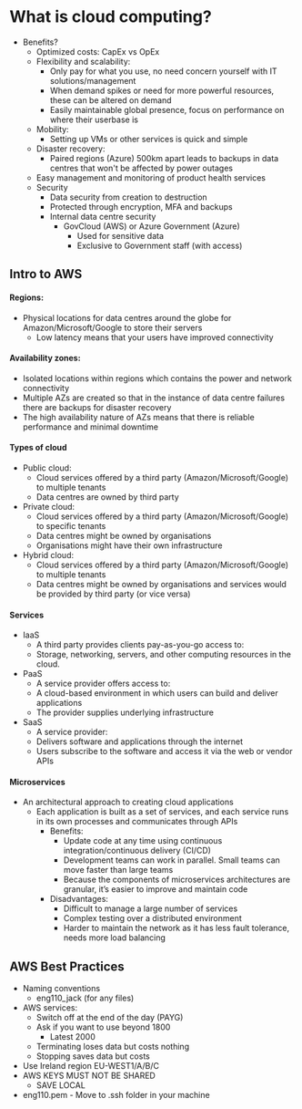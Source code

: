 # What is cloud computing?

- Benefits?
  - Optimized costs: CapEx vs OpEx
  - Flexibility and scalability:
    - Only pay for what you use, no need concern yourself with IT solutions/management
    - When demand spikes or need for more powerful resources, these can be altered on demand
    - Easily maintainable global presence, focus on performance on where their userbase is
  - Mobility:
    - Setting up VMs or other services is quick and simple
  - Disaster recovery:
    - Paired regions (Azure) 500km apart leads to backups in data centres that won't be affected by power outages
  - Easy management and monitoring of product health services
  - Security
    - Data security from creation to destruction
    - Protected through encryption, MFA and backups
    - Internal data centre security
      - GovCloud (AWS) or Azure Government (Azure)
        - Used for sensitive data
        - Exclusive to Government staff (with access)

## Intro to AWS

#### Regions:
  - Physical locations for data centres around the globe for Amazon/Microsoft/Google to store their servers 
    - Low latency means that your users have improved connectivity
#### Availability zones:
  - Isolated locations within regions which contains the power and network connectivity
  - Multiple AZs are created so that in the instance of data centre failures there are backups for disaster recovery
  - The high availability nature of AZs means that there is reliable performance and minimal downtime
#### Types of cloud
  - Public cloud:
    - Cloud services offered by a third party (Amazon/Microsoft/Google) to multiple tenants
    - Data centres are owned by third party
  - Private cloud:
    - Cloud services offered by a third party (Amazon/Microsoft/Google) to specific tenants
    - Data centres might be owned by organisations
    - Organisations might have their own infrastructure
  - Hybrid cloud:
    - Cloud services offered by a third party (Amazon/Microsoft/Google) to multiple tenants
    - Data centres might be owned by organisations and services would be provided by third party (or vice versa)
#### Services
  - IaaS
    - A third party provides clients pay-as-you-go access to:
    - Storage, networking, servers, and other computing resources in the cloud.
  - PaaS
    - A service provider offers access to:
    - A cloud-based environment in which users can build and deliver applications
    - The provider supplies underlying infrastructure
  - SaaS
    - A service provider:
    - Delivers software and applications through the internet
    - Users subscribe to the software and access it via the web or vendor APIs
#### Microservices
  - An architectural approach to creating cloud applications
    - Each application is built as a set of services, and each service runs in its own processes and communicates through APIs
      - Benefits:
        - Update code at any time using continuous integration/continuous delivery (CI/CD)
        - Development teams can work in parallel. Small teams can move faster than large teams
        - Because the components of microservices architectures are granular, it’s easier to improve and maintain code
      - Disadvantages:
        - Difficult to manage a large number of services
        - Complex testing over a distributed environment
        - Harder to maintain the network as it has less fault tolerance, needs more load balancing

## AWS Best Practices

- Naming conventions
  - eng110_jack (for any files)
- AWS services:
  - Switch off at the end of the day (PAYG)
  - Ask if you want to use beyond 1800
    - Latest 2000
  - Terminating loses data but costs nothing
  - Stopping saves data but costs
- Use Ireland region EU-WEST1/A/B/C
- AWS KEYS MUST NOT BE SHARED
  - SAVE LOCAL
- eng110.pem - Move to .ssh folder in your machine

